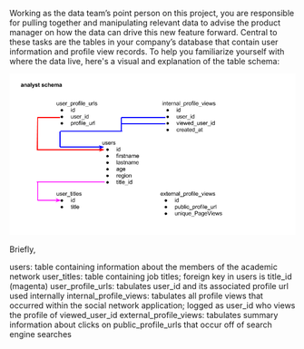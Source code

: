 Working as the data team’s point person on this project, you are responsible for pulling together and manipulating relevant data to advise the product manager on how the data can drive this new feature forward. Central to these tasks are the tables in your company’s database that contain user information and profile view records. To help you familiarize yourself with where the data live, here's a visual and explanation of the table schema:

![table_schema](analyst_schema.png)

Briefly,

users: table containing information about the members of the academic network
user_titles: table containing job titles; foreign key in users is title_id (magenta)
user_profile_urls: tabulates user_id and its associated profile url used internally
internal_profile_views: tabulates all profile views that occurred within the social network application; logged as user_id who views the profile of viewed_user_id
external_profile_views: tabulates summary information about clicks on public_profile_urls that occur off of search engine searches
